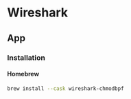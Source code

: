 # Wireshark

## App

### Installation

#### Homebrew

```sh
brew install --cask wireshark-chmodbpf
```

<!-- #### DMG

1. Open https://www.wireshark.org/download/osx/
2. Click Wireshark Latest Intel 64.dmg
3. Move Wireshark to Applications
4. Install ChmodBPF.pkg -->

